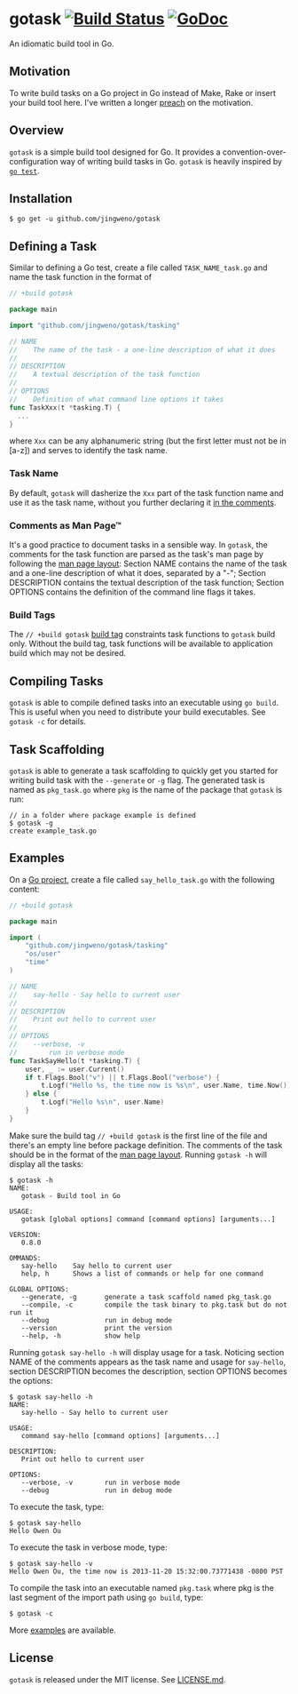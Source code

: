 # gotask [![Build Status](https://travis-ci.org/jingweno/gotask.png?branch=master)](https://travis-ci.org/jingweno/gotask) [![GoDoc](https://godoc.org/github.com/jingweno/gotask/tasking?status.png)](http://godoc.org/github.com/jingweno/gotask/tasking)

An idiomatic build tool in Go.

## Motivation

To write build tasks on a Go project in Go instead of Make, Rake or insert your build tool here.
I've written a longer [preach](http://owenou.com/2013/11/27/writing-build-tasks-in-go-with-gotask.html) on the motivation.

## Overview

`gotask` is a simple build tool designed for Go.
It provides a convention-over-configuration way of writing build tasks in Go.
`gotask` is heavily inspired by [`go test`](http://golang.org/pkg/testing).

## Installation

```plain
$ go get -u github.com/jingweno/gotask
```

## Defining a Task

Similar to defining a Go test, create a file called `TASK_NAME_task.go` and name the task function in the
format of

```go
// +build gotask

package main

import "github.com/jingweno/gotask/tasking"

// NAME
//    The name of the task - a one-line description of what it does
//
// DESCRIPTION
//    A textual description of the task function
//
// OPTIONS
//    Definition of what command line options it takes
func TaskXxx(t *tasking.T) {
  ...
}
```

where `Xxx` can be any alphanumeric string (but the first letter must not be in [a-z]) and serves to identify the task name.

### Task Name

By default, `gotask` will dasherize the `Xxx` part of the task function name and use it as the task name,
without you further declaring it [in the comments](https://github.com/jingweno/gotask#comments-as-man-page).

### Comments as Man Page™

It's a good practice to document tasks in a sensible way.
In `gotask`, the comments for the task function are parsed as the task's man page by following the [man page layout](http://en.wikipedia.org/wiki/Man_page#Layout):
Section NAME contains the name of the task and a one-line description of what it does, separated by a "-";
Section DESCRIPTION contains the textual description of the task function;
Section OPTIONS contains the definition of the command line flags it takes.

### Build Tags

The `// +build gotask` [build tag](http://golang.org/pkg/go/build/#Context) constraints task functions to `gotask` build only.
Without the build tag, task functions will be available to application build which may not be desired.

## Compiling Tasks

`gotask` is able to compile defined tasks into an executable using `go build`.
This is useful when you need to distribute your build executables.
See `gotask -c` for details.

## Task Scaffolding

`gotask` is able to generate a task scaffolding to quickly get you started for writing build task with the `--generate` or `-g` flag.
The generated task is named as `pkg_task.go` where `pkg` is the name of the package that `gotask` is run:

```plain
// in a folder where package example is defined
$ gotask -g
create example_task.go
```

## Examples

On a [Go project](http://golang.org/doc/code.html#Organization), create a file called `say_hello_task.go` with the following content:

```go
// +build gotask

package main

import (
	"github.com/jingweno/gotask/tasking"
	"os/user"
	"time"
)

// NAME
//    say-hello - Say hello to current user
//
// DESCRIPTION
//    Print out hello to current user
//
// OPTIONS
//    --verbose, -v
//        run in verbose mode
func TaskSayHello(t *tasking.T) {
	user, _ := user.Current()
	if t.Flags.Bool("v") || t.Flags.Bool("verbose") {
		t.Logf("Hello %s, the time now is %s\n", user.Name, time.Now())
	} else {
		t.Logf("Hello %s\n", user.Name)
	}
}
```

Make sure the build tag `// +build gotask` is the first line of the file and there's an empty line before package definition.
The comments of the task should be in the format of the [man page layout](http://en.wikipedia.org/wiki/Man_page#Layout).
Running `gotask -h` will display all the tasks:

```plain
$ gotask -h
NAME:
   gotask - Build tool in Go

USAGE:
   gotask [global options] command [command options] [arguments...]

VERSION:
   0.8.0

OMMANDS:
   say-hello    Say hello to current user
   help, h      Shows a list of commands or help for one command

GLOBAL OPTIONS:
   --generate, -g       generate a task scaffold named pkg_task.go
   --compile, -c        compile the task binary to pkg.task but do not run it
   --debug              run in debug mode
   --version            print the version
   --help, -h           show help
```

Running `gotask say-hello -h` will display usage for a task.
Noticing section NAME of the comments appears as the task name and usage for
`say-hello`, section DESCRIPTION becomes the description, section OPTIONS becomes the options:

```plain
$ gotask say-hello -h
NAME:
   say-hello - Say hello to current user

USAGE:
   command say-hello [command options] [arguments...]

DESCRIPTION:
   Print out hello to current user

OPTIONS:
   --verbose, -v        run in verbose mode
   --debug              run in debug mode
```

To execute the task, type:

```plain
$ gotask say-hello
Hello Owen Ou
```

To execute the task in verbose mode, type:

```plain
$ gotask say-hello -v
Hello Owen Ou, the time now is 2013-11-20 15:32:00.73771438 -0800 PST
```

To compile the task into an executable named `pkg.task` where pkg is the
last segment of the import path using `go build`, type:

```plain
$ gotask -c
```

More [examples](https://github.com/jingweno/gotask/tree/master/examples) are available.

## License

`gotask` is released under the MIT license. See [LICENSE.md](https://github.com/jingweno/gotask/blob/master/LICENSE.md).

